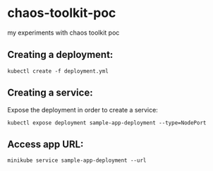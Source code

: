 # chaos-toolkit-poc
my experiments with chaos toolkit poc

## Creating a deployment:

```kubectl create -f deployment.yml```

## Creating a service:

Expose the deployment in order to create a service:

```kubectl expose deployment sample-app-deployment --type=NodePort```

## Access app URL:
```minikube service sample-app-deployment --url```


